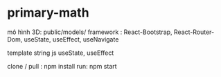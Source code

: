 # primary-math

mô hình 3D: public/models/
framework : React-Bootstrap, React-Router-Dom, useState, useEffect, useNavigate


template string js
useState, useEffect

clone / pull : npm install
run: npm start